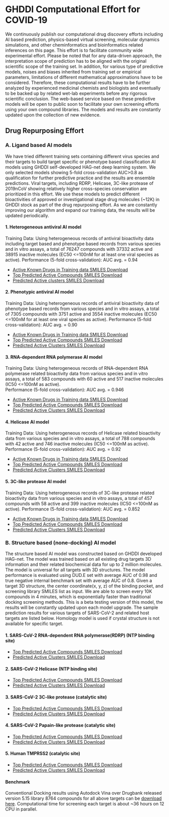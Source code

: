 # GHDDI Computational Effort for COVID-19

We continuously publish our computational drug discovery efforts including AI based prediction, physics-based virtual screening, molecular dynamics simulations, and other cheminformatics and bioinformatics related inferences on this page. This effort is to facilitate community wide experimental effort. Please be noted that for any data-driven approach, the interpretation scope of prediction has to be aligned with the original scientific scope of the training set. In addition, for various type of predictive models, noises and biases inherited from training set or empirical parameters, limitations of different mathematical approximations have to be considered. Therefore, these computational results have to be further analyzed by experienced medicinal chemists and biologists and eventually to be backed up by related wet-lab experiments before any rigorous scientific conclusion. The web-based service based on these predictive models will be open to public soon to facilitate your own screening efforts using your own compound libraries. The models and results are constantly updated upon the collection of new evidence. 

## Drug Repurposing Effort 

### A. Ligand based AI models

We have tried different training sets containing different virus species and their targets to build target specific or phenotype based classification AI models using GHDDI self-developed HAG-net deep learning system. We only selected models showing 5-fold cross-validation AUC>0.8 as qualification for further predictive practice and the results are ensemble predictions. Viral targets, including RDRP, Helicase, 3C-like protease of 2019nCoV showing relatively higher cross-species conservation are prioritized in this effort.  We use these models to predict different bioactivities of approved or investigational stage drug molecules (~12K) in GHDDI stock as part of the drug repurposing effort. As we are constantly improving our algorithm and expand our training data, the results will be updated periodically. 


#### 1. Heterogeneous antiviral AI model
Training Data: Using heterogeneous records of antiviral bioactivity data including target based and phenotype based records from various species and in vitro assays, a total of 76247 compounds with 37332 active and 38915 inactive molecules (EC50 <=100nM for at least one viral species as active). 
Performance (5-fold cross-validation): AUC avg. = 0.94

* [Active Known Drugs in Training data SMILES Download](https://ghddiai.oss-cn-zhangjiakou.aliyuncs.com/file/AKD_ViralMix.xlsx )
* [Top Predicted Active Compounds SMILES Download](https://ghddiai.oss-cn-zhangjiakou.aliyuncs.com/file/globalvirus_top200.csv)
* [Predicted Active clusters SMILES Download](https://ghddiai.oss-cn-zhangjiakou.aliyuncs.com/file/globalvirus_topclusters.csv)

#### 2. Phenotypic antiviral AI model
Training Data: Using heterogeneous records of antiviral bioactivity data of phenotype based records from various species and in vitro assays, a total of 7305 compounds with 3751 active and 3554 inactive molecules (EC50 <=100nM for at least one viral species as active). 
Performance (5-fold cross-validation): AUC avg. = 0.90 

* [Active Known Drugs in Training data SMILES Download](https://ghddiai.oss-cn-zhangjiakou.aliyuncs.com/file/AKD_ViralPhe.xlsx)
* [Top Predicted Active Compounds SMILES Download](https://ghddiai.oss-cn-zhangjiakou.aliyuncs.com/file/AntivirusPhe_top200.csv)
* [Predicted Active Clusters SMILES Download](https://ghddiai.oss-cn-zhangjiakou.aliyuncs.com/file/AntivirusPhe_topclusters.csv)

#### 3. RNA-dependent RNA polymerase AI model
Training Data: Using heterogeneous records of RNA-dependent RNA polymerase related bioactivity data from various species and in vitro assays, a total of 583 compounds with 60 active and 517 inactive molecules (IC50 <=100nM as active).  
Performance (5-fold cross-validation): AUC avg. = 0.946

* [Active Known Drugs in Training data SMILES Download](https://ghddiai.oss-cn-zhangjiakou.aliyuncs.com/file/AKD_RdRP.xlsx)
* [Top Predicted Active Compounds SMILES Download](https://ghddiai.oss-cn-zhangjiakou.aliyuncs.com/file/RDRP_top200.csv)
* [Predicted Active Clusters SMILES Download](https://ghddiai.oss-cn-zhangjiakou.aliyuncs.com/file/RDRP_topclusters.csv)

#### 4. Helicase AI model
Training Data: Using heterogeneous records of Helicase related bioactivity data from various species and in vitro assays, a total of 788 compounds with 42 active and 746 inactive molecules (IC50 <=100nM as active). 
Performance (5-fold cross-validation): AUC avg. = 0.92

* [Active Known Drugs in Training data SMILES Download](https://ghddiai.oss-cn-zhangjiakou.aliyuncs.com/file/AKD_helicase.xlsx)
* [Top Predicted Active Compounds SMILES Download](https://ghddiai.oss-cn-zhangjiakou.aliyuncs.com/file/helicase_top200.csv)
* [Predicted Active Clusters SMILES Download](https://ghddiai.oss-cn-zhangjiakou.aliyuncs.com/file/helicase_topclusters.csv)

#### 5. 3C-like protease AI model 
Training Data: Using heterogeneous records of 3C-like protease related bioactivity data from various species and in vitro assays, a total of 457 compounds with 58 active and 399 inactive molecules (IC50 <=100nM as active). 
Performance (5-fold cross-validation): AUC avg. = 0.852 

* [Active Known Drugs in Training data SMILES Download](https://ghddiai.oss-cn-zhangjiakou.aliyuncs.com/file/AKD_3CL.xlsx)
* [Top Predicted Active Compounds SMILES Download](https://ghddiai.oss-cn-zhangjiakou.aliyuncs.com/file/3CL_top200.csv)
* [Predicted Active Clusters SMILES Download](https://ghddiai.oss-cn-zhangjiakou.aliyuncs.com/file/3CL_topclusters.csv)


### B. Structure based (none-docking) AI model
The structure based AI model was constructed based on GHDDI developed HAG-net. The model was trained based on all existing drug targets 3D information and their related biochemical data for up to 2 million molecules. The model is universal for all targets with 3D structures. The model performance is evaluated using DUD.E set with average AUC of 0.98 and true negative internal benchmark set with average AUC of 0.8. Given a target 3D structure, the center coordinate(x, y, z) of the binding pocket, and screening library SMILES list as input. 
We are able to screen every 10K compounds in 4 minutes, which is exponentially faster than traditional docking screening methods. This is a beta testing version of this model, the results will be constantly updated upon each model upgrade. The sample prediction results for various targets of SARS-CoV-2 and related host targets are listed below. Homology model is used if crystal structure is not available for specific target. 

#### 1. SARS-CoV-2 RNA-dependent RNA polymerase(RDRP) (NTP binding site)  
* [Top Predicted Active Compounds SMILES Download](https://ghddiai.oss-cn-zhangjiakou.aliyuncs.com/file/rdrp_stock_top200_2.csv)
* [Predicted Active Clusters SMILES Download](https://ghddiai.oss-cn-zhangjiakou.aliyuncs.com/file/rdrp_stock_clusters_2.csv)

#### 2. SARS-CoV-2 Helicase (NTP binding site) 
* [Top Predicted Active Compounds SMILES Download](https://ghddiai.oss-cn-zhangjiakou.aliyuncs.com/file/helicase_stock_top200_2.csv)
* [Predicted Active Clusters SMILES Download](https://ghddiai.oss-cn-zhangjiakou.aliyuncs.com/file/helicase_stock_clusters_2.csv)

#### 3. SARS-CoV-2 3C-like protease (catalytic site) 
* [Top Predicted Active Compounds SMILES Download](https://ghddiai.oss-cn-zhangjiakou.aliyuncs.com/file/3cl_stock_top200_2.csv)
* [Predicted Active Clusters SMILES Download](https://ghddiai.oss-cn-zhangjiakou.aliyuncs.com/file/3cl_stock_clusters_2.csv)

#### 4. SARS-CoV-2 Papain-like protease (catalytic site)  
* [Top Predicted Active Compounds SMILES Download](https://ghddiai.oss-cn-zhangjiakou.aliyuncs.com/file/plpro_stock_top200_2.csv)
* [Predicted Active Clusters SMILES Download](https://ghddiai.oss-cn-zhangjiakou.aliyuncs.com/file/plpro_stock_clusters_2.csv)

#### 5. Human TMPRSS2 (catalytic site)
* [Top Predicted Active Compounds SMILES Download](https://ghddiai.oss-cn-zhangjiakou.aliyuncs.com/file/TMPRSS2_stock_top200_2.csv)
* [Predicted Active Clusters SMILES Download](https://ghddiai.oss-cn-zhangjiakou.aliyuncs.com/file/TMPRSS2_stock_clusters_2.csv)

#### Benchmark
Conventional Docking results using Autodock Vina over Drugbank released version 5.15 library 8764 compounds for all above targets can be [download here](https://ghddiai.oss-cn-zhangjiakou.aliyuncs.com/file/vina_dock_all_drugbank515.csv). Computational time for screening each target is about ~36 hours on 12 CPU in parallel. 

